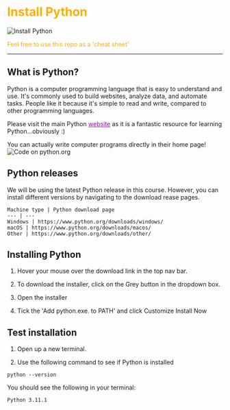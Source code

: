 # <span style="color:#f9b000">Install Python</span>

![Install Python](https://static.didcoding.com/media/tutorials/become-a-python-pro/Python_course.jpg "Install Python")


<span style="color:#f9b000">Feel free to use this repo as a 'cheat sheet'</span>
***

## What is Python?
Python is a computer programming language that is easy to understand and use. It's commonly used to build websites, analyze data, and automate tasks. People like it because it's simple to read and write, compared to other programming languages.

Please visit the main Python <a href="https://www.python.org/" style="color: #9c07b6">website</a> as it is a fantastic resource for learning Python...obviously :)

You can actually write computer programs directly in their home page!
![Code on python.org](https://static.didcoding.com/media/tutorials/become-a-python-pro/python_org.jpg "Code on Python.org")


## Python releases

We will be using the latest Python release in this course. However, you can install different versions by navigating to the download rease pages.

    Machine type | Python download page 
    --- | --- 
    Windows | https://www.python.org/downloads/windows/  
    macOS | https://www.python.org/downloads/macos/ 
    Other | https://www.python.org/downloads/other/  


## Installing Python
1) Hover your mouse over the download link in the top nav bar.

2) To download the installer, click on the Grey button in the dropdown box.

3) Open the installer

4) Tick the 'Add python.exe. to PATH' and click Customize Install Now


## Test installation
1) Open up a new terminal.

2) Use the following command to see if Python is installed

```
python --version
```

You should see the following in your terminal:
```
Python 3.11.1
```
